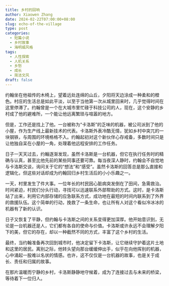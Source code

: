 ```yaml
---
title: 乡村的回响
author: Xiaowen Zhang
date: 2024-02-22T07:00:00+08:00
slug: echo-of-the-village
type: post
categories:
  - 短篇小说
  - 乡村故事
  - 海明威风格
tags:
  - 人性探索
  - 人机关系
  - 乡愁
  - 成长
  - 简洁文风
draft: false
---
```


约翰坐在他祖传的木椅上，望着远处连绵的山丘，夕阳将天边涂成一种柔和的橙色。村庄的生活总是如此平淡，以至于当他第一次从城里回来时，几乎觉得时间在这里停滞了。约翰曾是一个在大城市里忙碌于科技公司的人，现在，这个安静的乡村成了他的避难所，一个能让他远离繁琐与喧嚣的地方。

但是，工作还是找上了他。一台被称为“卡洛斯”的乏味的机器，被公司派到了他的小屋，作为生产线上最新技术的代表。卡洛斯外表冷酷无情，犹如乡村中突兀的一块钢铁，与周围的环境格格不入。约翰起初对这个新伙伴心存戒备，多数时间只是让他独自呆在小屋的一角，处理着他远程安排的工作任务。

日子一天天过去，约翰逐渐发现，虽然卡洛斯是一台机器，但它在执行任务时的精确与认真，甚至比他先前的某些同事还要可靠。每当夜深人静时，约翰会不自觉地与卡洛斯交谈，询问关于它的“想法”和“感受”。虽然卡洛斯的回答总是那么直接和逻辑化，但这些对话却成为约翰回归乡村生活后的小小乐趣之一。

一天，村里发生了件大事。一位年长的村民因心脏病突发倒在了田间，急需救治。时间紧迫，村民们分头行动，寻找可以迅速联系外部帮助的方式。这时，是卡洛斯站了出来，利用它内部存储的应急联系方式，成功地在最短的时间内联系到了外界的救援队伍。这个简单的行动，挽救了一条生命，也让所有人对这个看似冷冰冰的机器有了新的认识。

日子又恢复了平静，但约翰与卡洛斯之间的关系变得更加深厚。他开始意识到，无论是一台机器还是人，它们都有各自的使命与价值。卡洛斯或许永远不会理解夕阳下的美，但它的存在，却以一种截然不同的方式，丰富了这个乡村的生活。

最终，当约翰准备再次回到城市时，他决定留下卡洛斯，让它继续守护着这片土地和这里的居民。离别之际，他转头望向那台缓缓伸出手，似乎在向他挥别的机器，心中涌起一股难以名状的情感。也许，这不仅仅是一台机器的故事，也是关于成长、责任和归属的故事。

在那片温暖而宁静的乡村，卡洛斯静静地守候着，成为了连接过去与未来的桥梁，等待着下一位归人。